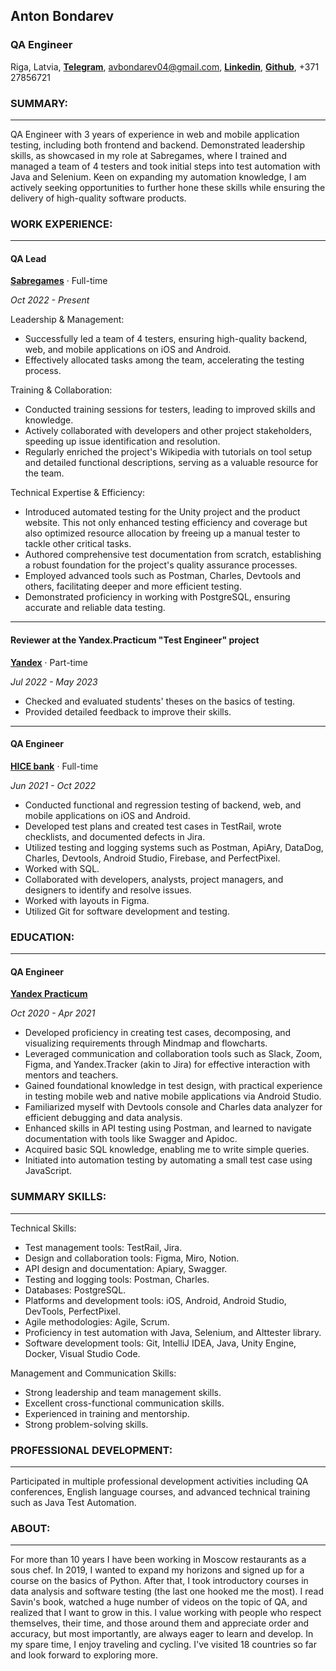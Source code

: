 ## Anton Bondarev

### QA Engineer
Riga, Latvia, [**Telegram**](https://t.me/antonsbondarev), avbondarev04@gmail.com, [**Linkedin**](https://www.linkedin.com/in/avbondarev/), [**Github**](https://github.com/minibul/cv), +371 27856721
### SUMMARY:

------------------------
QA Engineer with 3 years of experience in web and mobile application testing, including both frontend and backend. Demonstrated leadership skills, as showcased in my role at Sabregames, where I trained and managed a team of 4 testers and took initial steps into test automation with Java and Selenium. Keen on expanding my automation knowledge, I am actively seeking opportunities to further hone these skills while ensuring the delivery of high-quality software products.
### WORK EXPERIENCE:

------------------------
#### QA Lead
[**Sabregames**](https://www.sabregames.com/) · Full-time

*Oct 2022 - Present*

Leadership & Management:
* Successfully led a team of 4 testers, ensuring high-quality backend, web, and mobile applications on iOS and Android.
* Effectively allocated tasks among the team, accelerating the testing process.

Training & Collaboration:
* Conducted training sessions for testers, leading to improved skills and knowledge.
* Actively collaborated with developers and other project stakeholders, speeding up issue identification and resolution.
* Regularly enriched the project's Wikipedia with tutorials on tool setup and detailed functional descriptions, serving as a valuable resource for the team.

Technical Expertise & Efficiency:
* Introduced automated testing for the Unity project and the product website. This not only enhanced testing efficiency and coverage but also optimized resource allocation by freeing up a manual tester to tackle other critical tasks.
* Authored comprehensive test documentation from scratch, establishing a robust foundation for the project's quality assurance processes.
* Employed advanced tools such as Postman, Charles, Devtools and others, facilitating deeper and more efficient testing.
* Demonstrated proficiency in working with PostgreSQL, ensuring accurate and reliable data testing.

[//]: # (Leadership & Management:)

[//]: # (* Successfully led a team of 4 testers, ensuring high-quality backend, web, and mobile applications on iOS and Android.)

[//]: # (* Effectively allocated tasks among the team, accelerating the testing process.)

[//]: # ()
[//]: # (Training & Collaboration:)

[//]: # (* Conducted training sessions for testers, leading to improved skills and knowledge.)

[//]: # (* Actively collaborated with developers and other project stakeholders, speeding up issue identification and resolution.)

[//]: # ()
[//]: # (Technical Expertise:)

[//]: # (* Implemented automated testing for the Unity project and the product website, which not only enhanced testing efficiency and coverage but also freed up a manual tester to focus on other critical tasks.)

[//]: # (* Successfully employed tools such as Postman, Amazon, Charles, Devtools, Android Studio, Firebase, and PerfectPixel for deeper and more efficient testing.)

[//]: # (* Efficiently worked with PostgreSQL, ensuring reliable data testing.)

[//]: # (QA Strategy & Processes:)

[//]: # ()
[//]: # (* Defined and executed an organization-wide QA strategy, aligned with product and development objectives.)

[//]: # (* Established quality benchmarks and refined QA processes in collaboration with the leadership.)

[//]: # (* Introduced pivotal quality metrics and continuously monitored their adherence.)

[//]: # (* Conducted workshops focused on test design and testing strategy.)

[//]: # ()
[//]: # (QA Leadership:)

[//]: # ()
[//]: # (* Led and mentored a team of 4 QA engineers, facilitating their growth and managing promotions, interviews, and reviews.)

[//]: # (* Coordinated effectively with developers, ensuring seamless workflow and prompt issue resolutions.)

[//]: # ()
[//]: # (QA Management & Documentation:)

[//]: # ()
[//]: # (* Oversaw the entire QA lifecycle, from strategy design to release management, in a fast-paced company environment.)

[//]: # (* Prioritized team education, conducting one-on-one sessions and overseeing the career trajectory of QA engineers.)

[//]: # (* Ensured comprehensive test documentation and collaborated closely with the product team for optimal results.)



[//]: # (* Trained a team of 4 testers to ensure quality of backend, web, and mobile applications on iOS and Android.)

[//]: # (* Prioritizing tasks and allocating them effectively among the testing team.)

[//]: # (* Conducting training sessions for testers to enhance their skills and knowledge.)

[//]: # (* Collaborating with developers, analysts, project managers, and designers to identify and resolve issues.)

[//]: # (* Developing test plans, creating test cases, writing checklists, and documenting defects in Jira.)

[//]: # (* Introduced and integrated automated testing for the Unity project on platforms such as Android, Windows, and macOS, utilizing Java and the Alttester library.)

[//]: # (* Implemented automated tests in Java using Selenium for the product website, improving testing efficiency and coverage.)

[//]: # (* Utilizing testing and logging systems such as Postman, Amazon, Charles, Devtools, Android Studio, Firebase, and PerfectPixel.)

[//]: # (* Working with PostgreSQL.)


------------------------
#### Reviewer at the Yandex.Practicum "Test Engineer" project
[**Yandex**](https://practicum.yandex.ru/qa-engineer/) · Part-time

*Jul 2022 - May 2023*
* Checked and evaluated students' theses on the basics of testing.
* Provided detailed feedback to improve their skills.

--------------------------
#### QA Engineer
[**HICE bank**](https://hicebank.ru/) · Full-time

*Jun 2021 - Oct 2022*
* Conducted functional and regression testing of backend, web, and mobile applications on iOS and Android.
* Developed test plans and created test cases in TestRail, wrote checklists, and documented defects in Jira.
* Utilized testing and logging systems such as Postman, ApiAry, DataDog, Charles, Devtools, Android Studio, Firebase, and PerfectPixel.
* Worked with SQL.
* Collaborated with developers, analysts, project managers, and designers to identify and resolve issues.
* Worked with layouts in Figma.
* Utilized Git for software development and testing.

### EDUCATION:

--------------------------
#### QA Engineer
[**Yandex Practicum**](https://practicum.yandex.ru/qa-engineer/) 

*Oct 2020 - Apr 2021*
* Developed proficiency in creating test cases, decomposing, and visualizing requirements through Mindmap and flowcharts.
* Leveraged communication and collaboration tools such as Slack, Zoom, Figma, and Yandex.Tracker (akin to Jira) for effective interaction with mentors and teachers.
* Gained foundational knowledge in test design, with practical experience in testing mobile web and native mobile applications via Android Studio.
* Familiarized myself with Devtools console and Charles data analyzer for efficient debugging and data analysis.
* Enhanced skills in API testing using Postman, and learned to navigate documentation with tools like Swagger and Apidoc.
* Acquired basic SQL knowledge, enabling me to write simple queries.
* Initiated into automation testing by automating a small test case using JavaScript.

### SUMMARY SKILLS:

--------------------------
Technical Skills:
* Test management tools: TestRail, Jira.
* Design and collaboration tools: Figma, Miro, Notion.
* API design and documentation: Apiary, Swagger.
* Testing and logging tools: Postman, Charles.
* Databases: PostgreSQL.
* Platforms and development tools: iOS, Android, Android Studio, DevTools, PerfectPixel.
* Agile methodologies: Agile, Scrum.
* Proficiency in test automation with Java, Selenium, and Alttester library.
* Software development tools: Git, IntelliJ IDEA, Java, Unity Engine, Docker, Visual Studio Code.

Management and Communication Skills:
* Strong leadership and team management skills.
* Excellent cross-functional communication skills.
* Experienced in training and mentorship.
* Strong problem-solving skills.

### PROFESSIONAL DEVELOPMENT:

-------------------------
Participated in multiple professional development activities including QA conferences, English language courses, and advanced technical training such as Java Test Automation.
### ABOUT:

---------------------------
For more than 10 years I have been working in Moscow restaurants as a sous chef. In 2019, I wanted to expand my horizons and signed up for a course on the basics of Python. After that, I took introductory courses in data analysis and software testing (the last one hooked me the most). I read Savin's book, watched a huge number of videos on the topic of QA, and realized that I want to grow in this. I value working with people who respect themselves, their time, and those around them and appreciate order and accuracy, but most importantly, are always eager to learn and develop. In my spare time, I enjoy traveling and cycling. I've visited 18 countries so far and look forward to exploring more.

